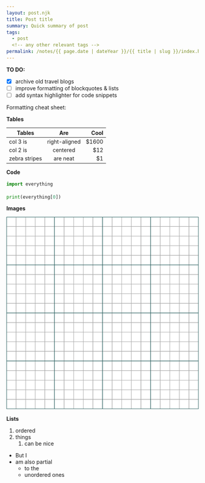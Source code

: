 ```yaml
---
layout: post.njk
title: Post title
summary: Quick summary of post
tags:
  - post
  <!-- any other relevant tags -->
permalink: /notes/{{ page.date | dateYear }}/{{ title | slug }}/index.html
---
```


**TO DO:**
- [x] archive old travel blogs
- [ ] improve formatting of blockquotes & lists
- [ ] add syntax highlighter for code snippets

Formatting cheat sheet:

**Tables**

| Tables        | Are           | Cool  |
| ------------- |:-------------:| -----:|
| col 3 is      | right-aligned | $1600 |
| col 2 is      | centered      |   $12 |
| zebra stripes | are neat      |    $1 |

**Code**

```py
import everything

print(everything[0])
```

**Images**
<!-- Use an absolute path -->
![](/img/Graph-paper.svg)

**Lists**

1. ordered
1. things
    1. can be nice

* But I
* am also partial
    * to the
    * unordered ones
